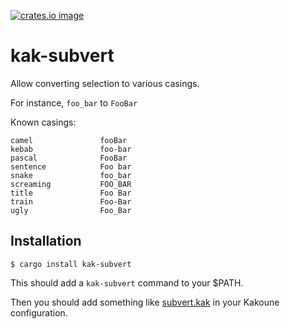[![crates.io image](https://img.shields.io/crates/v/kak-subvert.svg)](https://crates.io/crates/kak-subvert)

# kak-subvert

Allow converting selection to various casings.

For instance, `foo_bar` to `FooBar`

Known casings:

```
camel               fooBar
kebab               foo-bar
pascal              FooBar
sentence            Foo bar
snake               foo_bar
screaming           FOO_BAR
title               Foo Bar
train               Foo-Bar
ugly                Foo_Bar
```

## Installation

```
$ cargo install kak-subvert
```

This should add a `kak-subvert` command to your $PATH.

Then you should add something like [subvert.kak](./subvert.kak) in your Kakoune configuration.
